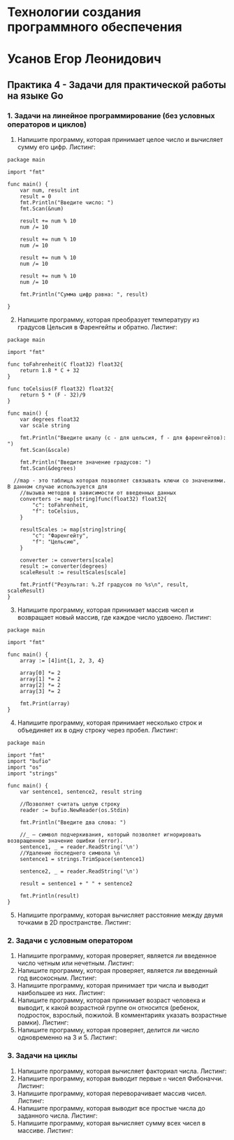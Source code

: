 # Технологии создания программного обеспечения 
# Усанов Егор Леонидович
## Практика 4 - Задачи для практической работы на языке Go
### 1. Задачи на линейное программирование (без условных операторов и циклов)
1. Напишите программу, которая принимает целое число и вычисляет сумму его цифр.
Листинг:
```
package main

import "fmt"

func main() {
	var num, result int
	result = 0
	fmt.Println("Введите число: ")
	fmt.Scan(&num)

	result += num % 10
	num /= 10

	result += num % 10
	num /= 10

	result += num % 10
	num /= 10
	
	result += num % 10
	num /= 10

	fmt.Println("Сумма цифр равна: ", result)

}
```
2. Напишите программу, которая преобразует температуру из градусов Цельсия в Фаренгейты и обратно.
   Листинг:
```
package main

import "fmt"

func toFahrenheit(C float32) float32{
	return 1.8 * C + 32
}

func toCelsius(F float32) float32{
	return 5 * (F - 32)/9
}

func main() {
	var degrees float32
	var scale string

	fmt.Println("Введите шкалу (c - для цельсия, f - для фаренгейтов): ")
	fmt.Scan(&scale)

	fmt.Println("Введите значение градусов: ")
	fmt.Scan(&degrees)

  //map - это таблица которая позволяет связывать ключи со значениями. В данном случае используется для 
	//вызыва методов в зависимости от введенных данных
	converters := map[string]func(float32) float32{
		"c": toFahrenheit,
		"f": toCelsius,
	}

	resultScales := map[string]string{
		"c": "Фаренгейту",
		"f": "Цельсию",
	}

	converter := converters[scale]
	result := converter(degrees)
	scaleResult := resultScales[scale]
	
	fmt.Printf("Результат: %.2f градусов по %s\n", result, scaleResult)
}
```
3. Напишите программу, которая принимает массив чисел и возвращает новый массив, где каждое число удвоено.
   Листинг:
```
package main

import "fmt"

func main() {
	array := [4]int{1, 2, 3, 4}

	array[0] *= 2
	array[1] *= 2
	array[2] *= 2
	array[3] *= 2

	fmt.Print(array)
}
```
4. Напишите программу, которая принимает несколько строк и объединяет их в одну строку через пробел.
   Листинг:
```
package main

import "fmt"
import "bufio"
import "os"
import "strings"

func main() {
	var sentence1, sentence2, result string

	//Позволяет считать целую строку
	reader := bufio.NewReader(os.Stdin)

	fmt.Println("Введите два слова: ")

	//_ — символ подчеркивания, который позволяет игнорировать возвращенное значение ошибки (error). 
	sentence1, _ = reader.ReadString('\n')
	//Удаление последнего символа \n
	sentence1 = strings.TrimSpace(sentence1)

	sentence2, _ = reader.ReadString('\n')

	result = sentence1 + " " + sentence2

	fmt.Println(result)
}
```
5. Напишите программу, которая вычисляет расстояние между двумя точками в 2D пространстве.
   Листинг:
### 2. Задачи с условным оператором
1. Напишите программу, которая проверяет, является ли введенное число четным или нечетным.
   Листинг:
2. Напишите программу, которая проверяет, является ли введенный год високосным.
   Листинг:
3. Напишите программу, которая принимает три числа и выводит наибольшее из них.
   Листинг:
4. Напишите программу, которая принимает возраст человека и выводит, к какой возрастной группе он относится (ребенок, подросток, взрослый, пожилой. В комментариях указать возрастные рамки).
   Листинг:
5. Напишите программу, которая проверяет, делится ли число одновременно на 3 и 5.
   Листинг:
### 3. Задачи на циклы
1. Напишите программу, которая вычисляет факториал числа.
   Листинг:
2. Напишите программу, которая выводит первые `n` чисел Фибоначчи.
   Листинг:
3. Напишите программу, которая переворачивает массив чисел.
   Листинг:
4. Напишите программу, которая выводит все простые числа до заданного числа.
   Листинг:
5. Напишите программу, которая вычисляет сумму всех чисел в массиве.
   Листинг:
